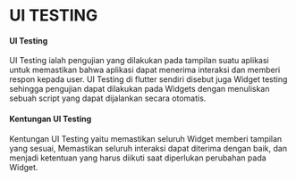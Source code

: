 # UI TESTING
<h4>UI Testing</h4>
<p>UI Testing ialah pengujian yang dilakukan pada tampilan suatu aplikasi untuk memastikan bahwa aplikasi dapat menerima interaksi dan memberi respon kepada user. UI Testing di flutter sendiri disebut juga Widget testing sehingga pengujian dapat dilakukan pada Widgets dengan menuliskan sebuah script yang dapat dijalankan secara otomatis.</p>
<h4>Kentungan UI Testing</h4>
<p>Kentungan UI Testing yaitu memastikan seluruh Widget memberi tampilan yang sesuai, Memastikan seluruh interaksi dapat diterima dengan baik, dan menjadi ketentuan yang harus diikuti saat diperlukan perubahan pada Widget.</p>




